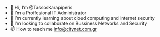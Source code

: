 - 👋 Hi, I’m @TassosKarapiperis
- 👀 I’m a Proffesional IT Administrator
- 🌱 I’m currently learning about cloud computing and internet security
- 💞️ I’m looking to collaborate on Bussiness Networks and Security
- 📫 How to reach me info@citynet.com.gr
<!---
TassosKarapiperis/TassosKarapiperis is a ✨ special ✨ repository because its `README.md` (this file) appears on your GitHub profile.
You can click the Preview link to take a look at your changes.
--->
